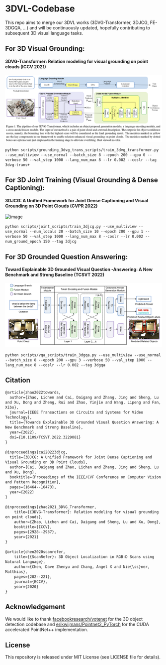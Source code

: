 # 3DVL-Codebase

This repo aims to merge our 3DVL works (3DVG-Transformer, 3DJCG, FE-3DGQA, ...) and will be continuously updated, hopefully contributing to subsequent 3D visual language tasks.

## For 3D Visual Grounding:

#### 3DVG-Transformer: Relation modeling for visual grounding on point clouds (ICCV 2021)

![image](demo/3dvg-trans-framework.png)

```shell
python scripts/grounding_3dvg_trans_scripts/train_3dvg_transformer.py --use_multiview --use_normal --batch_size 8 --epoch 200 --gpu 0 --verbose 50 --val_step 1000 --lang_num_max 8 --lr 0.002 --coslr --tag 3dvg-trans+
```

## For 3D Joint Training (Visual Grounding & Dense Captioning):

#### 3DJCG: A Unified Framework for Joint Dense Captioning and Visual Grounding on 3D Point Clouds (CVPR 2022)

![image](demo/3djcg-framework.png)

```shell
python scripts/joint_scripts/train_3djcg.py --use_multiview --use_normal --num_locals 20 --batch_size 10 --epoch 200 --gpu 1 --verbose 50 --val_step 1000 --lang_num_max 8 --coslr --lr 0.002 --num_ground_epoch 150 --tag 3djcg
```

## For 3D Grounded Question Answering:

####  Toward Explainable 3D Grounded Visual Question -Answering: A New Benchmark and Strong Baseline (TCSVT 2022)

![image-20220703131640456](demo/fe-3dgqa-framework.png)

```shell
python scripts/vqa_scripts/train_3dgqa.py --use_multiview --use_normal --batch_size 8 --epoch 200 --gpu 3 --verbose 50 --val_step 1000 --lang_num_max 8 --coslr --lr 0.002 --tag 3dgqa
```


## Citation

```
@article{zhao2022towards,
  author={Zhao, Lichen and Cai, Daigang and Zhang, Jing and Sheng, Lu and Xu, Dong and Zheng, Rui and Zhao, Yinjie and Wang, Lipeng and Fan, Xibo},
  journal={IEEE Transactions on Circuits and Systems for Video Technology}, 
  title={Towards Explainable 3D Grounded Visual Question Answering: A New Benchmark and Strong Baseline}, 
  year={2022},
  doi={10.1109/TCSVT.2022.3229081}
}

@inproceedings{cai20223djcg,
  title={3DJCG: A Unified Framework for Joint Dense Captioning and Visual Grounding on 3D Point Clouds},
  author={Cai, Daigang and Zhao, Lichen and Zhang, Jing and Sheng, Lu and Xu, Dong},
  booktitle={Proceedings of the IEEE/CVF Conference on Computer Vision and Pattern Recognition},
  pages={16464--16473},
  year={2022}
}

@inproceedings{zhao2021_3DVG_Transformer,
    title={{3DVG-Transformer}: Relation modeling for visual grounding on point clouds},
    author={Zhao, Lichen and Cai, Daigang and Sheng, Lu and Xu, Dong},
    booktitle={ICCV},
    pages={2928--2937},
    year={2021}
}

@article{chen2020scanrefer,
    title={{ScanRefer}: 3D Object Localization in RGB-D Scans using Natural Language},
    author={Chen, Dave Zhenyu and Chang, Angel X and Nie{\ss}ner, Matthias},
    pages={202--221},
    journal={ECCV},
    year={2020}
}
```

## Acknowledgement
We would like to thank [facebookresearch/votenet](https://github.com/facebookresearch/votenet) for the 3D object detection codebase and [erikwijmans/Pointnet2_PyTorch](https://github.com/erikwijmans/Pointnet2_PyTorch) for the CUDA accelerated PointNet++ implementation.

## License

This repository is released under MIT License (see LICENSE file for details).

